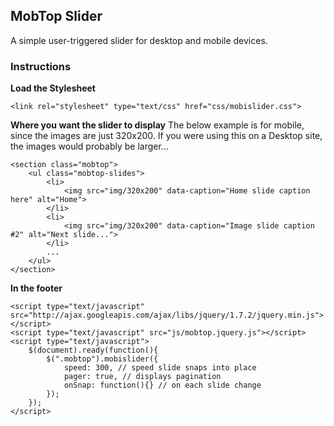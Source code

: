 ## MobTop Slider

A simple user-triggered slider for desktop and mobile devices. 

### Instructions
**Load the Stylesheet**

    <link rel="stylesheet" type="text/css" href="css/mobislider.css">

**Where you want the slider to display**
The below example is for mobile, since the images are just 320x200. If you were using this on a Desktop site, the images would probably be larger...

    <section class="mobtop">
    	<ul class="mobtop-slides">
            <li>
                <img src="img/320x200" data-caption="Home slide caption here" alt="Home">
            </li>
            <li>
                <img src="img/320x200" data-caption="Image slide caption #2" alt="Next slide...">
            </li>
    		...
    	</ul>
    </section>

**In the footer**

    <script type="text/javascript" src="http://ajax.googleapis.com/ajax/libs/jquery/1.7.2/jquery.min.js"></script>
    <script type="text/javascript" src="js/mobtop.jquery.js"></script>
    <script type="text/javascript">
    	$(document).ready(function(){
    		$(".mobtop").mobislider({
                speed: 300, // speed slide snaps into place
                pager: true, // displays pagination
    			onSnap: function(){} // on each slide change
    		});
    	});
    </script>
